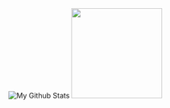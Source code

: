 <img src="https://github-readme-stats.vercel.app/api?username=AbrahamRamosM&count_private=true&theme=dark&count_private=true?show_icons=true" alt="My Github Stats">
<img height="180em" src="https://github-readme-stats.vercel.app/api/top-langs/?username=AbrahamRamosM&layout=compact&theme=dark&layout=compact&langs_count=6" />
